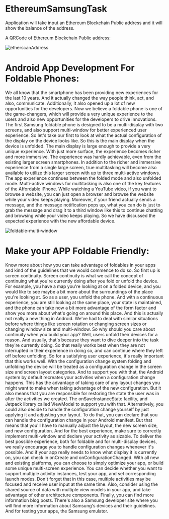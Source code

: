# EthereumSamsungTask
Application will take input an Ethereum Blockchain Public address and it will show the balance of the address. 

 A QRCode of Ethereum Blockchain Public address:
 
![etherscanAddress](https://user-images.githubusercontent.com/33425225/173142987-c877f189-0673-4c48-9f22-55a9e813719e.png)

# Android App Development For Foldable Phones:
We all know that the smartphone has been providing new experiences for the last 10 years. And it actually changed the way people think, act, and also, communicate. Additionally, It also opened up a lot of new opportunities for the developers. Now we believe a foldable phone is one of the game-changers, which will provide a very unique experience to the users and also new opportunities for the developers to drive innovations.
The first Samsung foldable phone is designed to be a multi-display with two screens, and also support multi-window for better experienced user experience. So let's take our first to look at what the actual configuration of the display on the device looks like. So this is the main display when the device is unfolded. The main display is large enough to provide a very unique experience. With just more surface, the experience becomes richer and more immersive. The experience was hardly achievable,
even from the existing larger screen smartphones. In addition to the richer and immersive experience from a single large screen, true multitasking will become also available to utilize this larger screen with up to three multi-active windows. The app experience continues between the folded mode and also unfolded mode. Multi-active windows for multitasking is also one of the key features of the Affordable iPhone. While watching a YouTube video, if you want to browse a website, you can just open a browser and browse the website while your video keeps playing. Moreover, if your friend actually sends a message, and the message notification pops up, what you can do is just to grab the message and drag it to a third window like this to continue chatting and browsing while your video keeps playing. So we have discussed the expected experience with the new affordable device.

![foldable-multi-window](https://user-images.githubusercontent.com/33425225/173185481-2273e4ac-5d0e-43ee-a00e-5d0bdfcc32da.png)

# Make your APP Foldable Friendly:
Know more about how you can take advantage of foldables in your apps and kind of the guidelines that we would commence to do so. So first up is screen continuity. Screen continuity is what we call the concept of continuing what you're currently doing after you fold or unfold the device. For example, you have a map you're looking at on a folded device, and you would like to see maybe a bit more about the surroundings of the place you're looking at. So as a user, you unfold the phone. And with a continuous experience, you are still looking at the same place, your state is maintained, and the phone can take now a bit more advantage of the form factor and show you more about what's going on around this place.
And this is actually not really a new thing in Android. We've had to deal with similar situations before where things like screen rotation or changing screen sizes or changing window size and multi-window.
So why should you care about continuity when you build your app?
Well, users unfold their devices for a reason. And usually, that's because they want to dive deeper into the task they're currently doing. So that really works best when they are not interrupted in their experience in doing so, and can continue where they left off before unfolding. So for a satisfying user experience, it's really important that this works well.
With the configuration change system folding and unfolding the device will be treated as a configuration change in the screen size and screen layout categories. And to support you with that, the Android system by default recreates your activities when a configuration change happens. This has the advantage of taking care of any layout changes you might want to make when taking advantage of the new configuration. But it also means that you are responsible for restoring the state the user was in after the activities we created. The onSaveInstanceState facility, and Jetpack library called ViewModel to support you with that. Alternatively, you could also decide to handle the configuration change yourself by just applying it and adjusting your layout. To do that, you can declare that you can handle the configuration change in your Android manifest. But that means that you'll have to manually adjust the layout, the new screen size, and new configuration. And for the best experience, make sure to correctly implement multi-window and declare your activity as sizable.
To deliver the best possible experience, both for foldable and for multi-display devices, we really encourage you to handle configuration changes whenever it's possible. And if your app really needs to know what display it is currently on, you can check in onCreate and onConfigurationChanged. With all new and existing platforms, you can choose to simply optimize your app, or build some unique multi-screen experience. You can decide whether you want to support multiple activity
instances, test your app, and set corresponding launch modes.
Don't forget that in this case, multiple activities may be focused and receive user input at the same time. Also, consider using the shared source of data with multiple view models in your app, and take advantage of other architecture components.
Finally, you can find more information blog posts. There's also a Samsung developer site where you will find more information about Samsung's devices and their guidelines. And for testing your apps, the Samsung emulator.
